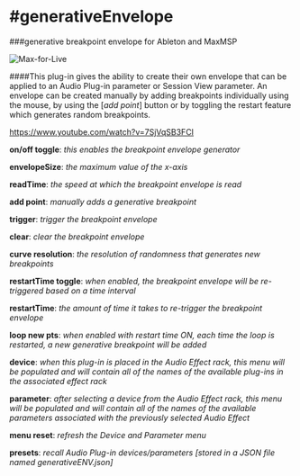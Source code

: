 #generativeEnvelope
==================

###generative breakpoint envelope for Ableton and MaxMSP

![Max-for-Live](http://christopherkonopka.com/wp-content/uploads/2014/09/github-m4L-generativeEnvelope.png)

####This plug-in gives the ability to create their own envelope that can be applied to an Audio Plug-in parameter or Session View parameter. An envelope can be created manually by adding breakpoints individually using the mouse, by using the [*add point*] button or by toggling the restart feature which generates random breakpoints. 

https://www.youtube.com/watch?v=7SjVqSB3FCI

**on/off toggle**: *this enables the breakpoint envelope generator*

**envelopeSize**: *the maximum value of the x-axis*

**readTime**: *the speed at which the breakpoint envelope is read*

**add point**: *manually adds a generative breakpoint*

**trigger**: *trigger the breakpoint envelope*

**clear**: *clear the breakpoint envelope*

**curve resolution**: *the resolution of randomness that generates new breakpoints*

**restartTime toggle**: *when enabled, the breakpoint envelope will be re-triggered based on a time interval*

**restartTime**: *the amount of time it takes to re-trigger the breakpoint envelope*

**loop new pts**: *when enabled with restart time ON, each time the loop is restarted, a new generative breakpoint will be added*

**device**: *when this plug-in is placed in the Audio Effect rack, this menu will be populated and will contain all of the names of the available plug-ins in the associated effect rack*

**parameter**: *after selecting a device from the Audio Effect rack, this menu will be populated and will contain all of the names of the available parameters associated with the previously selected Audio Effect*

**menu reset**: *refresh the Device and Parameter menu*

**presets**: *recall Audio Plug-in devices/parameters [stored in a JSON file named generativeENV.json]*
